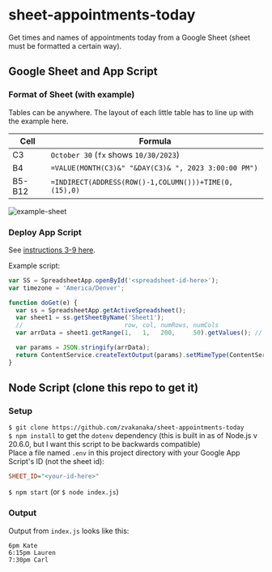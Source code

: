 # sheet-appointments-today
Get times and names of appointments today from a Google Sheet (sheet must be formatted a certain way).

## Google Sheet and App Script
### Format of Sheet (with example)
Tables can be anywhere. The layout of each little table has to line up with the example here.

Cell | Formula
-|-
C3 | `October 30` (`fx` shows `10/30/2023`)
B4 | `=VALUE(MONTH(C3)&" "&DAY(C3)& ", 2023 3:00:00 PM")`
B5-B12 | `=INDIRECT(ADDRESS(ROW()-1,COLUMN()))+TIME(0,(15),0)`

![example-sheet](https://github.com/zvakanaka/sheet-appointments-today/assets/8365885/4d35689f-188f-472d-88e4-ac677bbd206a)

### Deploy App Script
See [instructions 3-9 here](https://github.com/StorageB/Google-Sheets-Logging#instructions-for-google-sheets).

Example script:
```js
var SS = SpreadsheetApp.openById('<spreadsheet-id-here>');
var timezone = 'America/Denver';

function doGet(e) {
  var ss = SpreadsheetApp.getActiveSpreadsheet();
  var sheet1 = ss.getSheetByName('Sheet1');
  //                            row, col, numRows, numCols
  var arrData = sheet1.getRange(1,   1,   200,     50).getValues(); // returns a 2d array

  var params = JSON.stringify(arrData);
  return ContentService.createTextOutput(params).setMimeType(ContentService.MimeType.JSON);
}
```

## Node Script (clone this repo to get it)
### Setup
`$ git clone https://github.com/zvakanaka/sheet-appointments-today`  
`$ npm install` to get the `dotenv` dependency (this is built in as of Node.js v 20.6.0, but I want this script to be backwards compatible)  
Place a file named `.env` in this project directory with your Google App Script's ID (not the sheet id):
```ini
SHEET_ID="<your-id-here>"
```
`$ npm start` (or `$ node index.js`)  

### Output
Output from `index.js` looks like this:
```
6pm Kate
6:15pm Lauren
7:30pm Carl
```
